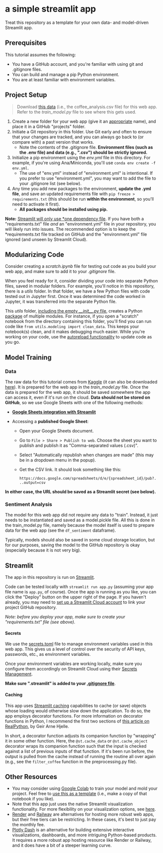 # a simple streamlit app

Treat this repository as a template for your own data- and model-driven Streamlit app.

## Prerequisites

This tutorial assumes the following:

- You have a GitHub account, and you're familiar with using git and .gitignore files.
- You can build and manage a pip Python environment.
- You are at least familiar with environment variables.

## Project Setup

> Download [this data](https://www.kaggle.com/datasets/schmoyote/coffee-reviews-dataset/) (i.e., the coffee_analysis.csv file) for this web app. Refer to the *train_model.py* file to see where this gets used.

1. Create a new folder for your web app (give it an [appropriate](https://gravitydept.com/blog/devising-a-git-repository-naming-convention) name), and place it in a GitHub "projects" folder.
2. Initiate a Git repository in this folder. Use Git early and often to ensure that your changes are tracked, and you can always go back to (or compare with) a past version that works.
   - Note the contents of the .gitignore file. **Environment files (such as the .env file) and data (e.g., ".csv") should be strictly ignored.**
3. Initialize a pip environment using the *env.yml* file in this directory. For example, if you're using Ana/Miniconda, you'll use `conda env create -f env.yml`.
   - The use of "env.yml" instead of "environment.yml" is intentional. If you prefer to use "environment.yml", you may want to add the file to your .gitignore list (see below).
4. Any time you add new packages to the environment, **update the .yml file**, and save an updated requirements file with `pip freeze > requirements.txt` (this should be run **within the environment**, so you'll need to activate it first).
   - **All packages should be installed using pip.**

**Note:** [Streamlit will only use \*one dependency file](https://docs.streamlit.io/streamlit-community-cloud/deploy-your-app/app-dependencies#other-python-package-managers). If you have both a "requirements.txt" file *and* an "environment.yml" file in your repository, you will likely run into issues. The recommended option is to keep the *requirements.txt file tracked on GitHub and the "environment.yml" file ignored (and unseen by Streamlit Cloud).

## Modularizing Code

Consider creating a *scratch.ipynb* file for testing out code as you build your web app, and make sure to add it to your *.gitignore* file.

When you feel ready for it, consider dividing your code into separate Python files, saved in modular folders. For example, you'll notice in this repository, there is a *utils* folder. In that folder, we have a few Python files with code tested out in Jupyter first. Once it was determined the code worked in Jupyter, it was transferred into the separate Python file.

This *utils* folder, [including the empty *\_\_init__.py* file](https://stackoverflow.com/a/48804718), creates a Python [package](https://docs.python.org/3/tutorial/modules.html#packages) of multiple modules. For instance, if you open a "scratch" notebook from the directory containing this folder, you'll find you can run code like `from utils.modeling import clean_data`. This keeps your notebook(s) clean, and it makes debugging much easier. While you're working on your code, use the [autoreload functionality](https://ipython.org/ipython-doc/3/config/extensions/autoreload.html) to update code as you go.

## Model Training

### Data

The raw data for this tutorial comes from [Kaggle](https://www.kaggle.com/datasets/schmoyote/coffee-reviews-dataset/) (it can also be downloaded [here](https://raw.githubusercontent.com/leontoddjohnson/datasets/refs/heads/main/data/coffee_analysis.csv)). It is prepared for the web app in the *train_model.py* file. Once the data is prepared for the web app, it should be saved somewhere the app can access it, even if it's run on the cloud. **Data should not be stored on GitHub**, so we use Google Sheets with one of the following methods:

- **[Google Sheets integration with Streamlit](https://docs.streamlit.io/develop/tutorials/databases/public-gsheet)**

- Accessing a **published Google Sheet**:

  - Open your Google Sheets document.

  - Go to `File > Share > Publish to web`. Choose the sheet you want to publish and publish it as "Comma-separated values (.csv)".

  - Select "Automatically republish when changes are made" (this may be in a dropdown menu in the popup).

  - Get the CSV link. It should look something like this:
     
      `https://docs.google.com/spreadsheets/d/e/{spreadsheet_id}/pub?...output=csv`

**In either case, the URL should be saved as a Streamlit secret (see below).**

### Sentiment Analysis

The model for this web app did not require any data to "train". Instead, it just needs to be instantiated and saved as a model.pickle file. All this is done in the train_model.py file, namely because the model itself is used to prepare data for the web app (see the `df_sentiment` dataframe).

Typically, models should also be saved in some cloud storage location, but for our purposes, saving the model to the GitHub repository is okay (especially because it is not very big).

## Streamlit

The app in this repository is run on [Streamlit](https://streamlit.io/).

Code can be tested locally with `streamlit run app.py` (assuming your app file name is `app.py`, of course). Once the app is running as you like, you can click the "Deploy" button on the upper right of the page. If you haven't already, you may need to [set up a Streamlit Cloud account](https://docs.streamlit.io/streamlit-community-cloud/get-started) to link your project GitHub repository.

*Note: before you deploy your app, make sure to create your "requirements.txt" file (see above).*

#### Secrets

We use the [secrets.toml](https://docs.streamlit.io/develop/api-reference/connections/secrets.toml) file to manage environment variables used in this web app. This gives us a level of control over the security of API keys, passwords, etc., as environment variables.

Once your environment variables are working locally, make sure you configure them accordingly on Streamlit Cloud using their [Secrets Management](https://docs.streamlit.io/streamlit-community-cloud/deploy-your-app/secrets-management).

**Make sure ".streamlit" is added to your [.gitignore file](https://www.atlassian.com/git/tutorials/saving-changes/gitignore)**.

#### Caching

This app uses [Streamlit caching](https://docs.streamlit.io/library/advanced-features/caching) capabilities to cache (or save) objects whose loading would otherwise slow down the application. To do so, the app employs decorator functions. For more information on decorator functions in Python, I recommend the first two sections of [this article on RealPython](https://realpython.com/primer-on-python-decorators), by Geir Arne Hjelle.

In short, a decorator function adjusts its companion function by "wrapping" it in some other function. Here, the `@st.cache_data` or `@st.cache_object` decorator wraps its companion function such that the input is checked against a list of previous inputs of that function. If it's been run before, the output is pulled from the cache instead of running the routine all over again (e.g., see the `filter_coffee` function in the preprocessing.py file).

## Other Resources

- You may consider using [Google Colab](https://colab.research.google.com/) to train your model and mold your project. Feel free to [use this as a template](https://colab.research.google.com/drive/1kgr3zMrC4sgBZXCx0jgVwXAIPXJgUJn_?usp=sharing) (i.e., make a copy of that notebook if you like). 
- Note that this app just uses the native Streamlit visualization functionality. For more flexibility on your visualization options, see [here](https://docs.streamlit.io/library/api-reference/charts).
- [Render](https://render.com/) and [Railway](https://railway.app/) are alternatives for hosting more robust web apps, but their free tiers can be restricting. In these cases, it's best to just pay the monthly fee.
- [Plotly Dash](https://dash.plotly.com/tutorial) is an alternative for building extensive interactive visualizations, dashboards, and more intriguing Python-based products. It requires a more robust app hosting resource like Render or Railway, and it does have a bit of a steeper learning curve.